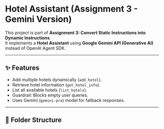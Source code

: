 # Hotel Assistant (Assignment 3 - Gemini Version)

This project is part of **Assignment 3: Convert Static Instructions into Dynamic Instructions**.  
It implements a **Hotel Assistant** using **Google Gemini API (Generative AI)** instead of OpenAI Agent SDK.

---

## ✨ Features
- Add multiple hotels dynamically (`add_hotel`).
- Retrieve hotel information (`get_hotel_info`).
- List all available hotels (`list_hotels`).
- Guardrail: Blocks empty user queries.
- Uses Gemini (`gemini-pro`) model for fallback responses.

---

## 📂 Folder Structure
